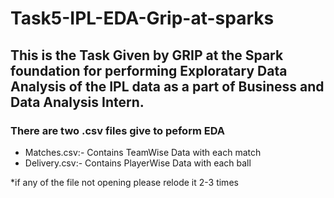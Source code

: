 # Task5-IPL-EDA-Grip-at-sparks
## This is the Task Given by GRIP at the Spark foundation for performing Exploratary Data Analysis of the IPL data as a part of Business and Data Analysis Intern.
### There are two .csv files give to peform EDA
- Matches.csv:- Contains TeamWise Data with each match
- Delivery.csv:- Contains PlayerWise Data with each ball

*if any of the file not opening please relode it 2-3 times

